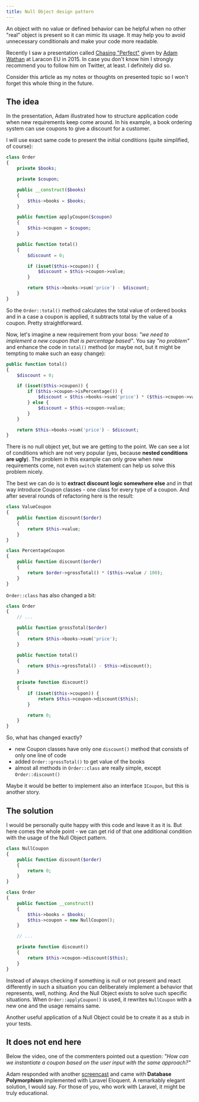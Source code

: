 ```yaml
---
title: Null Object design pattern
---
```


An object with no value or defined behavior can be helpful when no other "real" object is present so it can mimic its usage. It may help you to avoid unnecessary conditionals and make your code more readable.

Recently I saw a presentation called [Chasing "Perfect"](https://www.youtube.com/watch?v=5DVDewOReoY) given by [Adam Wathan](https://twitter.com/adamwathan) at Laracon EU in 2015. In case you don't know him I strongly recommend you to follow him on Twitter, at least. I definitely did so.

Consider this article as my notes or thoughts on presented topic so I won't forget this whole thing in the future.

## The idea

In the presentation, Adam illustrated how to structure application code when new requirements keep come around. In his example, a book ordering system can use coupons to give a discount for a customer.

I will use exact same code to present the initial conditions (quite simplified, of course):

```php
class Order
{
    private $books;

    private $coupon;

    public __construct($books)
    {
        $this->books = $books;
    }

    public function applyCoupon($coupon)
    {
        $this->coupon = $coupon;
    }

    public function total()
    {
        $discount = 0;

        if (isset($this->coupon)) {
            $discount = $this->coupon->value;
        }

        return $this->books->sum('price') - $discount;
    }
}
```

So the `Order::total()` method calculates the total value of ordered books and in a case a coupon is applied, it subtracts total by the value of a coupon. Pretty straightforward.

Now, let's imagine a new requirement from your boss: _"we need to implement a new coupon that is percentage based"_. You say _"no problem"_ and enhance the code in `total()` method (or maybe not, but it might be tempting to make such an easy change):

```php
public function total()
{
    $discount = 0;

    if (isset($this->coupon)) {
        if ($this->coupon->isPercentage()) {
            $discount = $this->books->sum('price') * ($this->coupon->value / 100);
        } else {
            $discount = $this->coupon->value;
        }
    }

    return $this->books->sum('price') - $discount;
}
```

There is no null object yet, but we are getting to the point. We can see a lot of conditions which are not very popular (yes, because **nested conditions are ugly**). The problem in this example can only grow when new requirements come, not even `switch` statement can help us solve this problem nicely.

The best we can do is to **extract discount logic somewhere else** and in that way introduce Coupon classes - one class for every type of a coupon. And after several rounds of refactoring here is the result:

```php
class ValueCoupon
{
    public function discount($order)
    {
        return $this->value;
    }
}

class PercentageCoupon
{
    public function discount($order)
    {
        return $order->grossTotal() * ($this->value / 100);
    }
}
```

`Order::class` has also changed a bit:

```php
class Order
{
    // ...

    public function grossTotal($order)
    {
        return $this->books->sum('price');
    }

    public function total()
    {
        return $this->grossTotal() - $this->discount();
    }

    private function discount()
    {
        if (isset($this->coupon)) {
            return $this->coupon->discount($this);
        }

        return 0;
    }
}
```

So, what has changed exactly?

- new Coupon classes have only one `discount()` method that consists of only one line of code
- added `Order::grossTotal()` to get value of the books
- almost all methods in `Order::class` are really simple, except `Order::discount()`

<Tip>

Maybe it would be better to implement also an interface `ICoupon`, but this is another story.

</Tip>

## The solution

I would be personally quite happy with this code and leave it as it is. But here comes the whole point - we can get rid of that one additional condition with the usage of the Null Object pattern.

```php
class NullCoupon
{
    public function discount($order)
    {
        return 0;
    }
}

class Order
{
    public function __construct()
    {
        $this->books = $books;
        $this->coupon = new NullCoupon();
    }

    // ...

    private function discount()
    {
        return $this->coupon->discount($this);
    }
}
```

Instead of always checking if something is null or not present and react differently in such a situation you can deliberately implement a behavior that represents, well, nothing. And the Null Object exists to solve such specific situations. When `Order::applyCoupon()` is used, it rewrites `NullCoupon` with a new one and the usage remains same.

Another useful application of a Null Object could be to create it as a stub in your tests.

## It does not end here

Below the video, one of the commenters pointed out a question: _"How can we instantiate a coupon based on the user input with the same approach?"_

Adam responded with another [screencast](https://adamwathan.me/2015/09/03/pushing-polymorphism-to-the-database/) and came with **Database Polymorphism** implemented with Laravel Eloquent. A remarkably elegant solution, I would say. For those of you, who work with Laravel, it might be truly educational.
